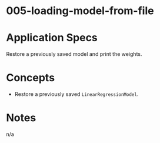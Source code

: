 005-loading-model-from-file
===========================

# Application Specs
Restore a previously saved model and print the weights.
   

# Concepts
+ Restore a previously saved `LinearRegressionModel`.

# Notes
n/a